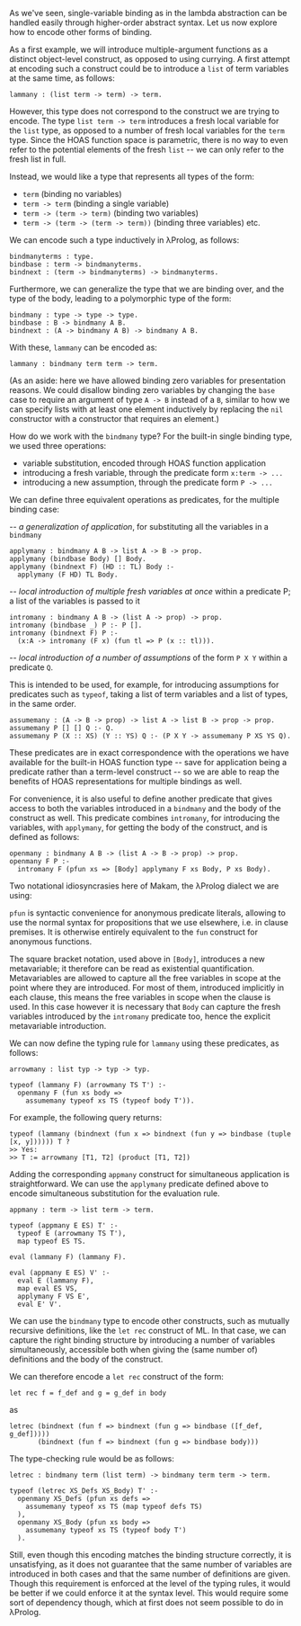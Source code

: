<!--
```makam
%use "01-base-language.md".
```
-->

As we've seen, single-variable binding as in the lambda abstraction can be handled easily through
higher-order abstract syntax. Let us now explore how to encode other forms of binding.

As a first example, we will introduce multiple-argument functions as a distinct object-level
construct, as opposed to using currying. A first attempt at encoding such a construct could be to
introduce a `list` of term variables at the same time, as follows:

```makam
lammany : (list term -> term) -> term.
```

However, this type does not correspond to the construct we are trying to encode. The type `list term
-> term` introduces a fresh local variable for the `list` type, as opposed to a number of fresh
local variables for the `term` type. Since the HOAS function space is parametric, there is no way to
even refer to the potential elements of the fresh `list` -- we can only refer to the fresh list in
full.

Instead, we would like a type that represents all types of the form:

- `term` (binding no variables)
- `term -> term` (binding a single variable)
- `term -> (term -> term)` (binding two variables)
- `term -> (term -> (term -> term))` (binding three variables) etc.

We can encode such a type inductively in λProlog, as follows:

```makam
bindmanyterms : type.
bindbase : term -> bindmanyterms.
bindnext : (term -> bindmanyterms) -> bindmanyterms.
```

Furthermore, we can generalize the type that we are binding over, and the type of the body, leading
to a polymorphic type of the form:

```makam
bindmany : type -> type -> type.
bindbase : B -> bindmany A B.
bindnext : (A -> bindmany A B) -> bindmany A B.
```

With these, `lammany` can be encoded as: 

```makam
lammany : bindmany term term -> term.
```

(As an aside: here we have allowed binding zero variables for presentation reasons.  We could
disallow binding zero variables by changing the `base` case to require an argument of type `A -> B`
instead of a `B`, similar to how we can specify lists with at least one element inductively by
replacing the `nil` constructor with a constructor that requires an element.)

How do we work with the `bindmany` type? For the built-in single binding type, we used three
operations:

- variable substitution, encoded through HOAS function application
- introducing a fresh variable, through the predicate form `x:term -> ...`
- introducing a new assumption, through the predicate form `P -> ...`

We can define three equivalent operations as predicates, for the multiple binding
case: 

-- *a generalization of application*, for substituting all the variables in a `bindmany` 

```makam
applymany : bindmany A B -> list A -> B -> prop.
applymany (bindbase Body) [] Body.
applymany (bindnext F) (HD :: TL) Body :-
  applymany (F HD) TL Body.
```

-- *local introduction of multiple fresh variables at once* within a predicate P; a list
  of the variables is passed to it 

```makam
intromany : bindmany A B -> (list A -> prop) -> prop.
intromany (bindbase _) P :- P [].
intromany (bindnext F) P :-
  (x:A -> intromany (F x) (fun tl => P (x :: tl))).
```

-- *local introduction of a number of assumptions* of the form `P X Y` within a predicate
   `Q`.
   
This is intended to be used, for example, for introducing assumptions
for predicates such as `typeof`, taking a list of term variables and a
list of types, in the same order.

```makam
assumemany : (A -> B -> prop) -> list A -> list B -> prop -> prop.
assumemany P [] [] Q :- Q.
assumemany P (X :: XS) (Y :: YS) Q :- (P X Y -> assumemany P XS YS Q).
```

These predicates are in exact correspondence with the operations we have available for the built-in
HOAS function type -- save for application being a predicate rather than a term-level construct --
so we are able to reap the benefits of HOAS representations for multiple bindings as well.

For convenience, it is also useful to define another predicate that gives access to both the
variables introduced in a `bindmany` and the body of the construct as well.  This predicate combines
`intromany`, for introducing the variables, with `applymany`, for getting the body of the construct,
and is defined as follows:

```makam
openmany : bindmany A B -> (list A -> B -> prop) -> prop.
openmany F P :-
  intromany F (pfun xs => [Body] applymany F xs Body, P xs Body).
```

Two notational idiosyncrasies here of Makam, the λProlog dialect we are using:

`pfun` is syntactic convenience for anonymous predicate literals, allowing to use the normal syntax
for propositions that we use elsewhere, i.e. in clause premises.  It is otherwise entirely
equivalent to the `fun` construct for anonymous functions.

The square bracket notation, used above in `[Body]`, introduces a new metavariable; it therefore can
be read as existential quantification. Metavariables are allowed to capture all the free variables
in scope at the point where they are introduced.  For most of them, introduced implicitly in each
clause, this means the free variables in scope when the clause is used. In this case however it is
necessary that `Body` can capture the fresh variables introduced by the `intromany` predicate too,
hence the explicit metavariable introduction.

We can now define the typing rule for `lammany` using these predicates, as follows: 

```makam
arrowmany : list typ -> typ -> typ.

typeof (lammany F) (arrowmany TS T') :-
  openmany F (fun xs body =>
    assumemany typeof xs TS (typeof body T')).
```

For example, the following query returns: 

```makam
typeof (lammany (bindnext (fun x => bindnext (fun y => bindbase (tuple [x, y]))))) T ?
>> Yes:
>> T := arrowmany [T1, T2] (product [T1, T2])
```

Adding the corresponding `appmany` construct for simultaneous application is straightforward. We can
use the `applymany` predicate defined above to encode simultaneous substitution for the evaluation
rule.

```makam
appmany : term -> list term -> term.

typeof (appmany E ES) T' :-
  typeof E (arrowmany TS T'),
  map typeof ES TS.

eval (lammany F) (lammany F).

eval (appmany E ES) V' :-
  eval E (lammany F),
  map eval ES VS,
  applymany F VS E',
  eval E' V'.
```

We can use the `bindmany` type to encode other constructs, such as mutually recursive definitions,
like the `let rec` construct of ML. In that case, we can capture the right binding structure by
introducing a number of variables simultaneously, accessible both when giving the (same number of)
definitions and the body of the construct.

We can therefore encode a `let rec` construct of the form:

```
let rec f = f_def and g = g_def in body
```

as

```
letrec (bindnext (fun f => bindnext (fun g => bindbase ([f_def, g_def]))))
       (bindnext (fun f => bindnext (fun g => bindbase body)))
```

The type-checking rule would be as follows:

```makam
letrec : bindmany term (list term) -> bindmany term term -> term.

typeof (letrec XS_Defs XS_Body) T' :-
  openmany XS_Defs (pfun xs defs =>
    assumemany typeof xs TS (map typeof defs TS)
  ),
  openmany XS_Body (pfun xs body =>
    assumemany typeof xs TS (typeof body T')
  ).
```

Still, even though this encoding matches the binding structure correctly, it is unsatisfying, as it
does not guarantee that the same number of variables are introduced in both cases and that the same
number of definitions are given. Though this requirement is enforced at the level of the typing
rules, it would be better if we could enforce it at the syntax level.  This would require some sort
of dependency though, which at first does not seem possible to do in λProlog.
